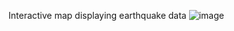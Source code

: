 Interactive map displaying earthquake data
![image](https://user-images.githubusercontent.com/35569652/47580515-0f49a900-d98a-11e8-81d0-744ec986f44c.png)
